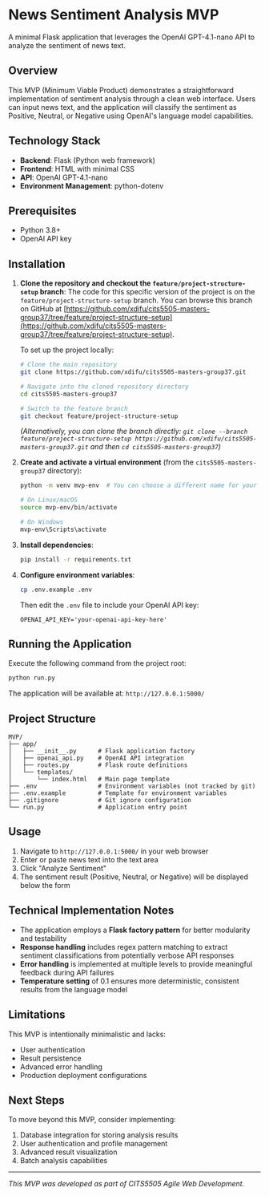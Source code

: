 # News Sentiment Analysis MVP

A minimal Flask application that leverages the OpenAI GPT-4.1-nano API to analyze the sentiment of news text.

## Overview

This MVP (Minimum Viable Product) demonstrates a straightforward implementation of sentiment analysis through a clean web interface. Users can input news text, and the application will classify the sentiment as Positive, Neutral, or Negative using OpenAI's language model capabilities.

## Technology Stack

- **Backend**: Flask (Python web framework)
- **Frontend**: HTML with minimal CSS
- **API**: OpenAI GPT-4.1-nano
- **Environment Management**: python-dotenv

## Prerequisites

- Python 3.8+
- OpenAI API key

## Installation

1. **Clone the repository and checkout the `feature/project-structure-setup` branch**:
   The code for this specific version of the project is on the `feature/project-structure-setup` branch.
   You can browse this branch on GitHub at [https://github.com/xdifu/cits5505-masters-group37/tree/feature/project-structure-setup](https://github.com/xdifu/cits5505-masters-group37/tree/feature/project-structure-setup).

   To set up the project locally:
   ```bash
   # Clone the main repository
   git clone https://github.com/xdifu/cits5505-masters-group37.git
   
   # Navigate into the cloned repository directory
   cd cits5505-masters-group37
   
   # Switch to the feature branch
   git checkout feature/project-structure-setup
   ```
   *(Alternatively, you can clone the branch directly: `git clone --branch feature/project-structure-setup https://github.com/xdifu/cits5505-masters-group37.git` and then `cd cits5505-masters-group37`)*

2. **Create and activate a virtual environment** (from the `cits5505-masters-group37` directory):
   ```bash
   python -m venv mvp-env  # You can choose a different name for your environment
   
   # On Linux/macOS
   source mvp-env/bin/activate
   
   # On Windows
   mvp-env\Scripts\activate
   ```

3. **Install dependencies**:
   ```bash
   pip install -r requirements.txt
   ```

4. **Configure environment variables**:
   ```bash
   cp .env.example .env
   ```
   Then edit the `.env` file to include your OpenAI API key:
   ```
   OPENAI_API_KEY='your-openai-api-key-here'
   ```
## Running the Application

Execute the following command from the project root:
```bash
python run.py
```

The application will be available at: `http://127.0.0.1:5000/`

## Project Structure

```
MVP/
├── app/
│   ├── __init__.py      # Flask application factory
│   ├── openai_api.py    # OpenAI API integration
│   ├── routes.py        # Flask route definitions
│   └── templates/       
│       └── index.html   # Main page template
├── .env                 # Environment variables (not tracked by git)
├── .env.example         # Template for environment variables
├── .gitignore           # Git ignore configuration
└── run.py               # Application entry point
```

## Usage

1. Navigate to `http://127.0.0.1:5000/` in your web browser
2. Enter or paste news text into the text area
3. Click "Analyze Sentiment"
4. The sentiment result (Positive, Neutral, or Negative) will be displayed below the form

## Technical Implementation Notes

- The application employs a **Flask factory pattern** for better modularity and testability
- **Response handling** includes regex pattern matching to extract sentiment classifications from potentially verbose API responses
- **Error handling** is implemented at multiple levels to provide meaningful feedback during API failures
- **Temperature setting** of 0.1 ensures more deterministic, consistent results from the language model

## Limitations

This MVP is intentionally minimalistic and lacks:
- User authentication
- Result persistence
- Advanced error handling
- Production deployment configurations

## Next Steps

To move beyond this MVP, consider implementing:
1. Database integration for storing analysis results
2. User authentication and profile management
3. Advanced result visualization
4. Batch analysis capabilities

---

*This MVP was developed as part of CITS5505 Agile Web Development.*